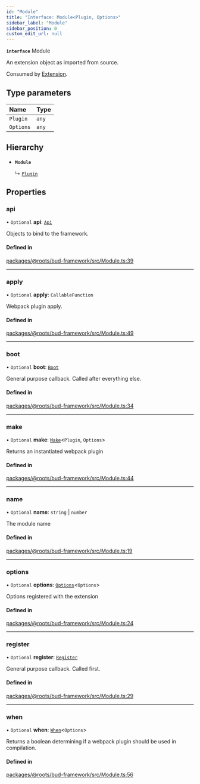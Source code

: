 ```yaml
---
id: "Module"
title: "Interface: Module<Plugin, Options>"
sidebar_label: "Module"
sidebar_position: 0
custom_edit_url: null
---
```


**`interface`** Module

An extension object as imported from source.

Consumed by [Extension](../classes/Extension.md).

## Type parameters

| Name | Type |
| :------ | :------ |
| `Plugin` | `any` |
| `Options` | `any` |

## Hierarchy

- **`Module`**

  ↳ [`Plugin`](Plugin.md)

## Properties

### api

• `Optional` **api**: [`Api`](../modules/Module.md#api)

Objects to bind to the framework.

#### Defined in

[packages/@roots/bud-framework/src/Module.ts:39](https://github.com/roots/bud/blob/017bef370/packages/@roots/bud-framework/src/Module.ts#L39)

___

### apply

• `Optional` **apply**: `CallableFunction`

Webpack plugin apply.

#### Defined in

[packages/@roots/bud-framework/src/Module.ts:49](https://github.com/roots/bud/blob/017bef370/packages/@roots/bud-framework/src/Module.ts#L49)

___

### boot

• `Optional` **boot**: [`Boot`](../modules/Module.md#boot)

General purpose callback. Called after everything else.

#### Defined in

[packages/@roots/bud-framework/src/Module.ts:34](https://github.com/roots/bud/blob/017bef370/packages/@roots/bud-framework/src/Module.ts#L34)

___

### make

• `Optional` **make**: [`Make`](../modules/Module.md#make)<`Plugin`, `Options`\>

Returns an instantiated webpack plugin

#### Defined in

[packages/@roots/bud-framework/src/Module.ts:44](https://github.com/roots/bud/blob/017bef370/packages/@roots/bud-framework/src/Module.ts#L44)

___

### name

• `Optional` **name**: `string` \| `number`

The module name

#### Defined in

[packages/@roots/bud-framework/src/Module.ts:19](https://github.com/roots/bud/blob/017bef370/packages/@roots/bud-framework/src/Module.ts#L19)

___

### options

• `Optional` **options**: [`Options`](../modules/Module.md#options)<`Options`\>

Options registered with the extension

#### Defined in

[packages/@roots/bud-framework/src/Module.ts:24](https://github.com/roots/bud/blob/017bef370/packages/@roots/bud-framework/src/Module.ts#L24)

___

### register

• `Optional` **register**: [`Register`](../modules/Module.md#register)

General purpose callback. Called first.

#### Defined in

[packages/@roots/bud-framework/src/Module.ts:29](https://github.com/roots/bud/blob/017bef370/packages/@roots/bud-framework/src/Module.ts#L29)

___

### when

• `Optional` **when**: [`When`](../modules/Module.md#when)<`Options`\>

Returns a boolean determining if
a webpack plugin should be used in
compilation.

#### Defined in

[packages/@roots/bud-framework/src/Module.ts:56](https://github.com/roots/bud/blob/017bef370/packages/@roots/bud-framework/src/Module.ts#L56)
